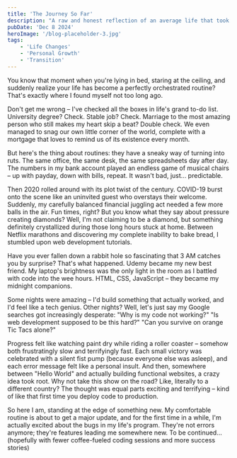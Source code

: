 ```yaml
---
title: 'The Journey So Far'
description: "A raw and honest reflection of an average life that took an unexpected turn. From the monotony of a stable job to late-night coding sessions fueled by orange Tic Tacs, this post chronicles the journey of two people who decided to rewrite their life's script. Follow along as they navigate through mortgage payments, pandemic challenges, and the exciting yet terrifying decision to start fresh in a new country."
pubDate: 'Dec 8 2024'
heroImage: '/blog-placeholder-3.jpg'
tags: 
    - 'Life Changes'
    - 'Personal Growth'
    - 'Transition'
---
```


You know that moment when you're lying in bed, staring at the ceiling, and suddenly realize your life has become a perfectly orchestrated routine? That's exactly where I found myself not too long ago.

Don't get me wrong – I've checked all the boxes in life's grand to-do list. University degree? Check. Stable job? Check. Marriage to the most amazing person who still makes my heart skip a beat? Double check. We even managed to snag our own little corner of the world, complete with a mortgage that loves to remind us of its existence every month.

But here's the thing about routines: they have a sneaky way of turning into ruts. The same office, the same desk, the same spreadsheets day after day. The numbers in my bank account played an endless game of musical chairs – up with payday, down with bills, repeat. It wasn't bad, just... predictable.

Then 2020 rolled around with its plot twist of the century. COVID-19 burst onto the scene like an uninvited guest who overstays their welcome. Suddenly, my carefully balanced financial juggling act needed a few more balls in the air. Fun times, right?
But you know what they say about pressure creating diamonds? Well, I'm not claiming to be a diamond, but something definitely crystallized during those long hours stuck at home. Between Netflix marathons and discovering my complete inability to bake bread, I stumbled upon web development tutorials.

Have you ever fallen down a rabbit hole so fascinating that 3 AM catches you by surprise? That's what happened. Udemy became my new best friend. My laptop's brightness was the only light in the room as I battled with code into the wee hours. HTML, CSS, JavaScript – they became my midnight companions.

Some nights were amazing – I'd build something that actually worked, and I'd feel like a tech genius. Other nights? Well, let's just say my Google searches got increasingly desperate: "Why is my code not working?" "Is web development supposed to be this hard?" "Can you survive on orange Tic Tacs alone?"

Progress felt like watching paint dry while riding a roller coaster – somehow both frustratingly slow and terrifyingly fast. Each small victory was celebrated with a silent fist pump (because everyone else was asleep), and each error message felt like a personal insult.
And then, somewhere between "Hello World" and actually building functional websites, a crazy idea took root. Why not take this show on the road? Like, literally to a different country? The thought was equal parts exciting and terrifying – kind of like that first time you deploy code to production.

So here I am, standing at the edge of something new. My comfortable routine is about to get a major update, and for the first time in a while, I'm actually excited about the bugs in my life's program. They're not errors anymore; they're features leading me somewhere new.
To be continued... (hopefully with fewer coffee-fueled coding sessions and more success stories)